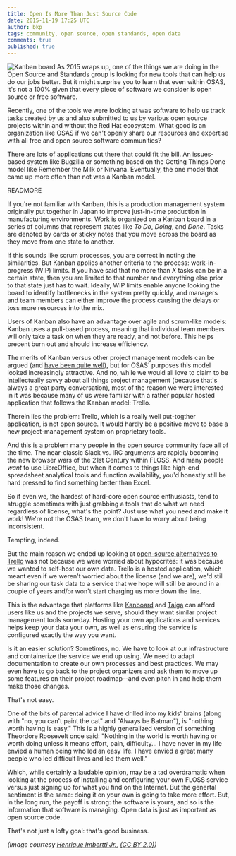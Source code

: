 ```yaml
---
title: Open Is More Than Just Source Code
date: 2015-11-19 17:25 UTC
author: bkp
tags: community, open source, open standards, open data
comments: true
published: true
---
```

![Kanban board](blog/bkp/kanban.jpg) As 2015 wraps up, one of the things we are doing in the Open Source and Standards group is looking for new tools that can help us do our jobs better. But it might surprise you to learn that even within OSAS, it's not a 100% given that every piece of software we consider is open source or free software.

Recently, one of the tools we were looking at was software to help us track tasks created by us and also submitted to us by various open source projects within and without the Red Hat ecosystem. What good is an organization like OSAS if we can't openly share our resources and expertise with all free and open source software communities?

There are lots of applications out there that could fit the bill. An issues-based system like Bugzilla or something based on the Getting Things Done model like Remember the Milk or Nirvana. Eventually, the one model that came up more often than not was a Kanban model.

READMORE

If you're not familiar with Kanban, this is a production management system originally put together in Japan to improve just-in-time production in manufacturing environments. Work is organized on a Kanban board in a series of columns that represent states like _To Do_, _Doing_, and _Done_. Tasks are denoted by cards or sticky notes that you move across the board as they move from one state to another.

If this sounds like scrum processes, you are correct in noting the similarities. But Kanban applies another criteria to the process: work-in-progress (WIP) limits. If you have said that no more than _X_ tasks can be in a certain state, then you are limited to that number and everything else prior to that state just has to wait. Ideally, WIP limits enable anyone looking the board to identify bottlenecks in the system pretty quickly, and managers and team members can either improve the process causing the delays or toss more resources into the mix.

 Users of Kanban also have an advantage over agile and scrum-like models: Kanban uses a pull-based process, meaning that individual team members will only take a task on when they are ready, and not before. This helps precent burn out and should increase efficiency.

 The merits of Kanban versus other project management models can be argued (and [have been quite well](http://www.agileweboperations.com/scrum-vs-kanban)), but for OSAS' purposes this model looked increasingly attractive. And no, while we would all love to claim to be intellectually savvy about all things project management (because that's always a great party conversation), most of the reason we were interested in it was because many of us were familiar with a rather popular hosted application that follows the Kanban model: Trello.

Therein lies the problem: Trello, which is a really well put-togther application, is not open source. It would hardly be a positive move to base a new project-management system on proprietary tools.

And this is a problem many people in the open source community face all of the time. The near-classic Slack vs. IRC arguments are rapidly becoming the new browser wars of the 21st Century within FLOSS. And many people _want_ to use LibreOffice, but when it comes to things like high-end spreadsheet analytical tools and function availability, you'd honestly still be hard pressed to find something better than Excel.

So if even we, the hardest of hard-core open source enthusiasts, tend to struggle sometimes with just grabbing a tools that do what we need regardless of license, what's the point? Just use what you need and make it work! We're not the OSAS team, we don't have to worry about being inconsistent.

Tempting, indeed.

But the main reason we ended up looking at [open-source alternatives to Trello](http://opensource.com/business/15/8/5-open-source-alternatives-trello) was not because we were worried about hypocrites: it was because we wanted to self-host our own data. Trello is a hosted application, which meant even if we weren't worried about the license (and we are), we'd still be sharing our task data to a service that we hope will still be around in a couple of years and/or won't start charging us more down the line.

This is the advantage that platforms like [Kanboard](http://kanboard.net) and [Taiga](https://taiga.io/) can afford users like us and the projects we serve, should they want similar project management tools someday. Hosting your own applications and services helps keep your data your own, as well as ensuring the service is configured exactly the way you want.

Is it an easier solution? Sometimes, no. We have to look at our infrastructure and containerize the service we end up using. We need to adapt documentation to create our own processes and best practices. We may even have to go back to the project organizers and ask them to move up some features on their project roadmap--and even pitch in and help them make those changes.

That's not easy.

One of the bits of parental advice I have drilled into my kids' brains (along with "no, you can't paint the cat" and "Always be Batman"), is "nothing worth having is easy." This is a highly generalized version of something Theordore Roosevelt once said: "Nothing in the world is worth having or worth doing unless it means effort, pain, difficulty... I have never in my life envied a human being who led an easy life. I have envied a great many people who led difficult lives and led them well."

Which, while certainly a laudable opinion, may be a tad overdramatic when looking at the process of installing and configuring your own FLOSS service versus just signing up for what you find on the Internet. But the genertal sentiment is the same: doing it on your own is going to take more effort. But, in the long run, the payoff is strong: the software is yours, and so is the information that software is managing. Open data is just as important as open source code.

That's not just a lofty goal: that's good business.

*(Image courtesy [Henrique Imbertti Jr.](https://www.flickr.com/photos/imbertti/5079466322), [(CC BY 2.0)](https://creativecommons.org/licenses/by/2.0/))*
